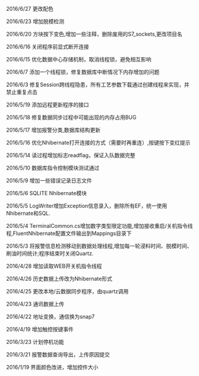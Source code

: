 2016/6/27 更改配色

2016/6/23 增加脱模检测

2016/6/20 方块按下变色,增加一些注释，删除废用的S7_sockets,更改项目名

2016/6/16 关闭程序前显式断开连接

2016/6/15 优化数据中心存储机制，取消线程锁，避免相互影响

2016/6/7  添加一个线程锁，修复数据库中断情况下内存增加的问题

2016/6/3  修复Session跨线程隐患，所有工艺参数下载通过创建线程来实现，并禁止重复点击

2016/5/19 添加远程更新程序的接口

2016/5/18 修复数据同步过程中可能出现的内存占用BUG

2016/5/17 增加报警分类,数据库结构更新

2016/5/16 优化Nhibernate打开连接的方式（需要时再重连）,按键按下变红提示

2016/5/14 读过程增加标志readflag，保证入队数据完整

2016/5/10 数据库指令控制模块测试通过

2016/5/9 增加一些错误记录日志文件

2016/5/6 SQLITE Nhibernate模块

2016/5/5 LogWriter增加Exception信息录入，删除所有EF，统一使用Nhibernate和SQL.

2016/5/4 TerminalCommon.cs增加数字类型限定功能,增加接收重启/关机指令线程,FluentNhibernate配置文件输出到Mappings目录下

2016/5/3 将报警信息检测移动到数据处理线程,增加每一轮浸料时间、脱模时间、刷油时间统计;程序结束时关闭Quartz.

2016/4/28 增加读取WEB开关机指令线程

2016/4/26 历史数据上传改为Nhibernate形式

2016/4/25 更改本地/云数据同步程序，由quartz调用

2016/4/23 通讯数据上传

2016/4/22 地址变换，通信换为snap7

2016/4/19 增加触控按键事件

2016/3/23 计划停机功能

2016/3/21 报警数据查询导出，上传原因提交

2016/1/19 界面颜色改进，增加控件大小
  

